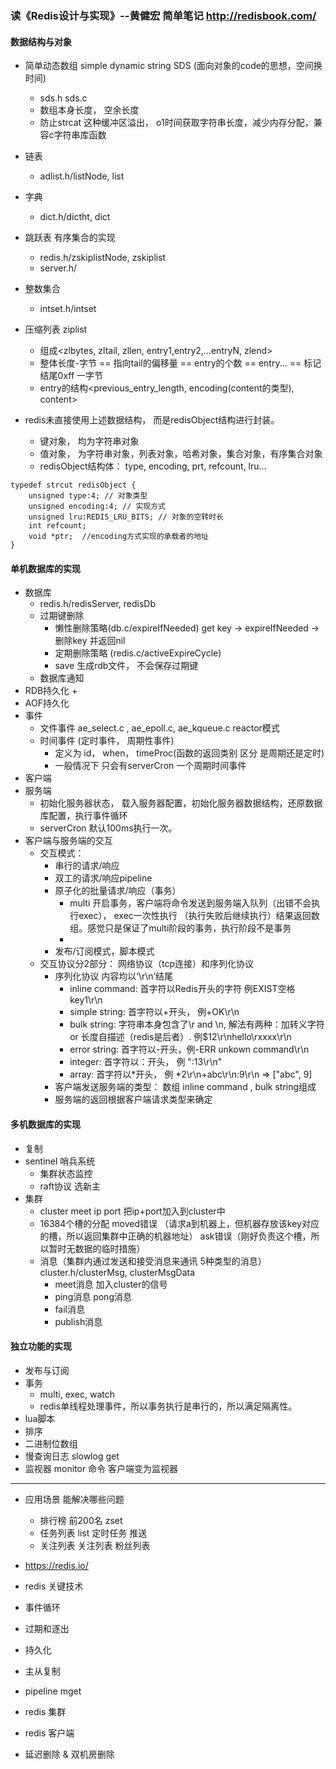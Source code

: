 ### 读《Redis设计与实现》--黄健宏 简单笔记 http://redisbook.com/

#### 数据结构与对象
+ 简单动态数组 simple dynamic string SDS (面向对象的code的思想，空间换时间)
    + sds.h sds.c
    + 数组本身长度， 空余长度
    + 防止strcat 这种缓冲区溢出， o1时间获取字符串长度，减少内存分配，兼容c字符串库函数
+ 链表
    + adlist.h/listNode, list
+ 字典
    + dict.h/dictht, dict
+ 跳跃表 有序集合的实现
    + redis.h/zskiplistNode, zskiplist
    + server.h/
+ 整数集合
    + intset.h/intset
+ 压缩列表 ziplist
    + 组成<zlbytes, zltail, zllen, entry1,entry2,...entryN, zlend>
    + 整体长度-字节 == 指向tail的偏移量 == entry的个数 == entry... == 标记结尾0xff 一字节
    + entry的结构<previous_entry_length, encoding(content的类型), content>

+ redis未直接使用上述数据结构， 而是redisObject结构进行封装。
    + 键对象， 均为字符串对象
    + 值对象， 为字符串对象，列表对象，哈希对象，集合对象，有序集合对象
    + redisObject结构体： type, encoding, prt, refcount, lru...

```
typedef strcut redisObject {
    unsigned type:4; // 对象类型
    unsigned encoding:4; // 实现方式 
    unsigned lru:REDIS_LRU_BITS; // 对象的空转时长
    int refcount;
    void *ptr;  //encoding方式实现的承载者的地址
}

```

#### 单机数据库的实现
+ 数据库
    + redis.h/redisServer, redisDb
    + 过期键删除
        + 懒性删除策略(db.c/expireIfNeeded) get key -> expireIfNeeded -> 删除key 并返回nil
        + 定期删除策略 (redis.c/activeExpireCycle)
        + save 生成rdb文件， 不会保存过期键
    + 数据库通知
+ RDB持久化
    + 
+ AOF持久化
+ 事件
    + 文件事件 ae_select.c , ae_epoll.c, ae_kqueue.c reactor模式
    + 时间事件 (定时事件， 周期性事件)
        + 定义为 id， when， timeProc(函数的返回类别 区分 是周期还是定时)
        + 一般情况下 只会有serverCron 一个周期时间事件
+ 客户端
+ 服务端
    + 初始化服务器状态， 载入服务器配置，初始化服务器数据结构，还原数据库配置，执行事件循环
    + serverCron  默认100ms执行一次。
+ 客户端与服务端的交互
    + 交互模式： 
        + 串行的请求/响应 
        + 双工的请求/响应pipeline 
        + 原子化的批量请求/响应（事务） 
            + multi 开启事务，客户端将命令发送到服务端入队列（出错不会执行exec）， exec一次性执行 （执行失败后继续执行）结果返回数组。感觉只是保证了multi阶段的事务，执行阶段不是事务
            + 
        + 发布/订阅模式，脚本模式
    + 交互协议分2部分： 网络协议（tcp连接）和序列化协议
        + 序列化协议 内容均以‘\r\n’结尾
            + inline command: 首字符以Redis开头的字符 例EXIST空格key1\r\n
            + simple string:  首字符以+开头， 例+OK\r\n
            + bulk string: 字符串本身包含了\r and \n,  解法有两种：加转义字符 or 长度自描述（redis是后者）. 例$12\r\nhello\rxxxx\r\n 
            + error string: 首字符以-开头，例-ERR unkown command\r\n
            + integer: 首字符以：开头， 例 ":13\r\n"
            + array: 首字符以*开头， 例 *2\r\n+abc\r\n:9\r\n => ["abc", 9]
        + 客户端发送服务端的类型： 数组  inline command , bulk string组成
        + 服务端的返回根据客户端请求类型来确定

#### 多机数据库的实现
+ 复制
+ sentinel 哨兵系统
    + 集群状态监控
    + raft协议 选新主
+ 集群
    + cluster meet ip port 把ip+port加入到cluster中
    + 16384个槽的分配 moved错误 （请求a到机器上，但机器存放该key对应的槽，所以返回集群中正确的机器地址）  ask错误（刚好负责这个槽，所以暂时无数据的临时措施）
    + 消息（集群内通过发送和接受消息来通讯 5种类型的消息） cluster.h/clusterMsg, clusterMsgData
        + meet消息 加入cluster的信号
        + ping消息 pong消息
        + fail消息 
        + publish消息 

#### 独立功能的实现
+ 发布与订阅
+ 事务
    + multi, exec, watch
    + redis单线程处理事件，所以事务执行是串行的，所以满足隔离性。
+ lua脚本
+ 排序
+ 二进制位数组
+ 慢查询日志 slowlog get
+ 监视器 monitor 命令 客户端变为监视器


----

+ 应用场景 能解决哪些问题
    + 排行榜 前200名  zset
    + 任务列表 list 定时任务 推送
    + 关注列表 关注列表 粉丝列表

+ https://redis.io/
+ redis 关键技术

+ 事件循环
+ 过期和逐出
+ 持久化
+ 主从复制
+ pipeline mget
+ redis 集群
+ redis 客户端
+ 延迟删除 & 双机房删除